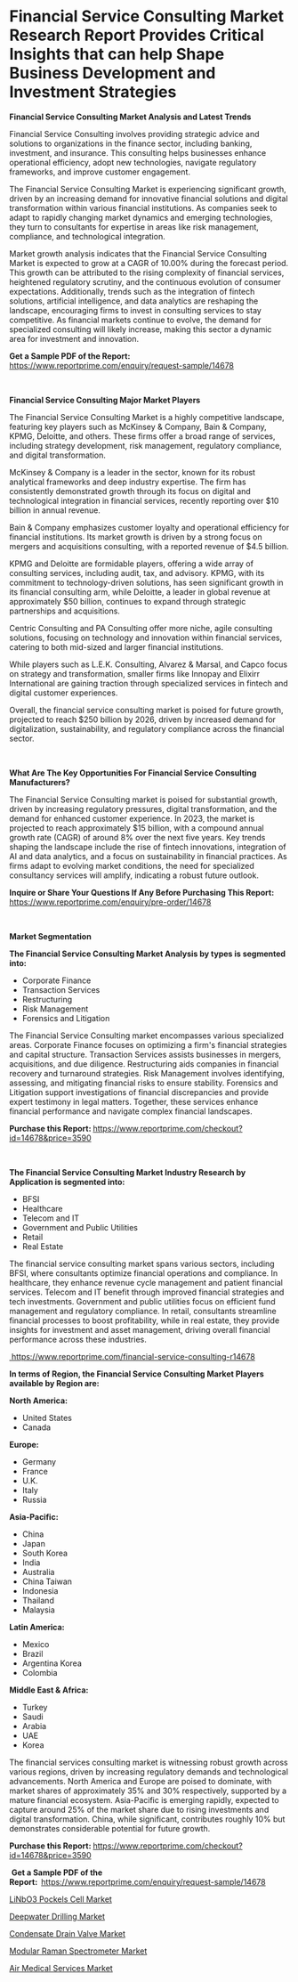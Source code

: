 <p><h1>Financial Service Consulting Market Research Report Provides Critical Insights that can help Shape Business Development and Investment Strategies</h1></p><p><strong>Financial Service Consulting Market Analysis and Latest Trends</strong></p>
<p><p>Financial Service Consulting involves providing strategic advice and solutions to organizations in the finance sector, including banking, investment, and insurance. This consulting helps businesses enhance operational efficiency, adopt new technologies, navigate regulatory frameworks, and improve customer engagement. </p><p>The Financial Service Consulting Market is experiencing significant growth, driven by an increasing demand for innovative financial solutions and digital transformation within various financial institutions. As companies seek to adapt to rapidly changing market dynamics and emerging technologies, they turn to consultants for expertise in areas like risk management, compliance, and technological integration. </p><p>Market growth analysis indicates that the Financial Service Consulting Market is expected to grow at a CAGR of 10.00% during the forecast period. This growth can be attributed to the rising complexity of financial services, heightened regulatory scrutiny, and the continuous evolution of consumer expectations. Additionally, trends such as the integration of fintech solutions, artificial intelligence, and data analytics are reshaping the landscape, encouraging firms to invest in consulting services to stay competitive. As financial markets continue to evolve, the demand for specialized consulting will likely increase, making this sector a dynamic area for investment and innovation.</p></p>
<p><strong>Get a Sample PDF of the Report:&nbsp;</strong> <a href="https://www.reportprime.com/enquiry/request-sample/14678?utm_campaign=2520&utm_medium=2&utm_source=Github&utm_content=ia&utm_term=20032025&utm_id=financial-service-consulting">https://www.reportprime.com/enquiry/request-sample/14678</a></p>
<p>&nbsp;</p>
<p><strong>Financial Service Consulting Major Market Players</strong></p>
<p><p>The Financial Service Consulting Market is a highly competitive landscape, featuring key players such as McKinsey & Company, Bain & Company, KPMG, Deloitte, and others. These firms offer a broad range of services, including strategy development, risk management, regulatory compliance, and digital transformation.</p><p>McKinsey & Company is a leader in the sector, known for its robust analytical frameworks and deep industry expertise. The firm has consistently demonstrated growth through its focus on digital and technological integration in financial services, recently reporting over $10 billion in annual revenue.</p><p>Bain & Company emphasizes customer loyalty and operational efficiency for financial institutions. Its market growth is driven by a strong focus on mergers and acquisitions consulting, with a reported revenue of $4.5 billion.</p><p>KPMG and Deloitte are formidable players, offering a wide array of consulting services, including audit, tax, and advisory. KPMG, with its commitment to technology-driven solutions, has seen significant growth in its financial consulting arm, while Deloitte, a leader in global revenue at approximately $50 billion, continues to expand through strategic partnerships and acquisitions.</p><p>Centric Consulting and PA Consulting offer more niche, agile consulting solutions, focusing on technology and innovation within financial services, catering to both mid-sized and larger financial institutions.</p><p>While players such as L.E.K. Consulting, Alvarez & Marsal, and Capco focus on strategy and transformation, smaller firms like Innopay and Elixirr International are gaining traction through specialized services in fintech and digital customer experiences.</p><p>Overall, the financial service consulting market is poised for future growth, projected to reach $250 billion by 2026, driven by increased demand for digitalization, sustainability, and regulatory compliance across the financial sector.</p></p>
<p>&nbsp;</p>
<p><strong>What Are The Key Opportunities For Financial Service Consulting Manufacturers?</strong></p>
<p><p>The Financial Service Consulting market is poised for substantial growth, driven by increasing regulatory pressures, digital transformation, and the demand for enhanced customer experience. In 2023, the market is projected to reach approximately $15 billion, with a compound annual growth rate (CAGR) of around 8% over the next five years. Key trends shaping the landscape include the rise of fintech innovations, integration of AI and data analytics, and a focus on sustainability in financial practices. As firms adapt to evolving market conditions, the need for specialized consultancy services will amplify, indicating a robust future outlook.</p></p>
<p><strong>Inquire or Share Your Questions If Any Before Purchasing This Report:</strong> <a href="https://www.reportprime.com/enquiry/pre-order/14678?utm_campaign=2520&utm_medium=2&utm_source=Github&utm_content=ia&utm_term=20032025&utm_id=financial-service-consulting">https://www.reportprime.com/enquiry/pre-order/14678</a></p>
<p>&nbsp;</p>
<p><strong>Market Segmentation</strong></p>
<p><strong>The Financial Service Consulting Market Analysis by types is segmented into:</strong></p>
<p><ul><li>Corporate Finance</li><li>Transaction Services</li><li>Restructuring</li><li>Risk Management</li><li>Forensics and Litigation</li></ul></p>
<p><p>The Financial Service Consulting market encompasses various specialized areas. Corporate Finance focuses on optimizing a firm's financial strategies and capital structure. Transaction Services assists businesses in mergers, acquisitions, and due diligence. Restructuring aids companies in financial recovery and turnaround strategies. Risk Management involves identifying, assessing, and mitigating financial risks to ensure stability. Forensics and Litigation support investigations of financial discrepancies and provide expert testimony in legal matters. Together, these services enhance financial performance and navigate complex financial landscapes.</p></p>
<p><strong>Purchase this Report:&nbsp;</strong><a href="https://www.reportprime.com/checkout?id=14678&price=3590&utm_campaign=2520&utm_medium=2&utm_source=Github&utm_content=ia&utm_term=20032025&utm_id=financial-service-consulting">https://www.reportprime.com/checkout?id=14678&price=3590</a></p>
<p>&nbsp;</p>
<p><strong>The Financial Service Consulting Market Industry Research by Application is segmented into:</strong></p>
<p><ul><li>BFSI</li><li>Healthcare</li><li>Telecom and IT</li><li>Government and Public Utilities</li><li>Retail</li><li>Real Estate</li></ul></p>
<p><p>The financial service consulting market spans various sectors, including BFSI, where consultants optimize financial operations and compliance. In healthcare, they enhance revenue cycle management and patient financial services. Telecom and IT benefit through improved financial strategies and tech investments. Government and public utilities focus on efficient fund management and regulatory compliance. In retail, consultants streamline financial processes to boost profitability, while in real estate, they provide insights for investment and asset management, driving overall financial performance across these industries.</p></p>
<p><a href="https://www.reportprime.com/financial-service-consulting-r14678?utm_campaign=2520&utm_medium=2&utm_source=Github&utm_content=ia&utm_term=20032025&utm_id=financial-service-consulting">&nbsp;https://www.reportprime.com/financial-service-consulting-r14678</a></p>
<p><strong>In terms of Region, the Financial Service Consulting Market Players available by Region are:</strong></p>
<p>
    <p> <strong> North America: </strong>
        <ul>
            <li>United States</li>
            <li>Canada</li>
        </ul>
        </p> 
    <p> <strong> Europe: </strong>
        <ul>
            <li>Germany</li>
            <li>France</li>
            <li>U.K.</li>
            <li>Italy</li>
            <li>Russia</li>
        </ul>
        </p> 
    <p> <strong> Asia-Pacific: </strong>
        <ul>
            <li>China</li>
            <li>Japan</li>
            <li>South Korea</li>
            <li>India</li>
            <li>Australia</li>
            <li>China Taiwan</li>
            <li>Indonesia</li>
            <li>Thailand</li>
            <li>Malaysia</li>
        </ul>
        </p> 
    <p> <strong> Latin America: </strong>
        <ul>
            <li>Mexico</li>
            <li>Brazil</li>
            <li>Argentina Korea</li>
            <li>Colombia</li>
        </ul>
        </p> 
    <p> <strong> Middle East & Africa: </strong>
        <ul>
            <li>Turkey</li>
            <li>Saudi</li>
            <li>Arabia</li>
            <li>UAE</li>
            <li>Korea</li>
        </ul>
    </p>
    </p>
<p><p>The financial services consulting market is witnessing robust growth across various regions, driven by increasing regulatory demands and technological advancements. North America and Europe are poised to dominate, with market shares of approximately 35% and 30% respectively, supported by a mature financial ecosystem. Asia-Pacific is emerging rapidly, expected to capture around 25% of the market share due to rising investments and digital transformation. China, while significant, contributes roughly 10% but demonstrates considerable potential for future growth.</p></p>
<p><strong>Purchase this Report: </strong><a href="https://www.reportprime.com/checkout?id=14678&price=3590&utm_campaign=2520&utm_medium=2&utm_source=Github&utm_content=ia&utm_term=20032025&utm_id=financial-service-consulting">https://www.reportprime.com/checkout?id=14678&price=3590</a></p>
<p>&nbsp;<strong>Get a Sample PDF of the Report:&nbsp;&nbsp;</strong><a href="https://www.reportprime.com/enquiry/request-sample/14678?utm_campaign=2520&utm_medium=2&utm_source=Github&utm_content=ia&utm_term=20032025&utm_id=financial-service-consulting">https://www.reportprime.com/enquiry/request-sample/14678</a></p>
<p><strong></strong></p>
<p><p><a href="https://www.linkedin.com/pulse/linbo3-pockels-cell-market-taking-off-growth-factors-6khke?utm_campaign=2520&utm_medium=2&utm_source=Github&utm_content=ia&utm_term=20032025&utm_id=financial-service-consulting">LiNbO3 Pockels Cell Market</a></p><p><a href="https://github.com/delindacallegari68/Market-Research-Report-List-1/blob/main/deepwater-drilling-market.md?utm_campaign=2520&utm_medium=2&utm_source=Github&utm_content=ia&utm_term=20032025&utm_id=financial-service-consulting">Deepwater Drilling Market</a></p><p><a href="https://www.linkedin.com/pulse/projected-revenue-market-growth-condensate-drain-valve-124-bdrqe?utm_campaign=2520&utm_medium=2&utm_source=Github&utm_content=ia&utm_term=20032025&utm_id=financial-service-consulting">Condensate Drain Valve Market</a></p><p><a href="https://www.linkedin.com/pulse/robust-growth-anticipated-modular-raman-spectrometer-market-pzsze?utm_campaign=2520&utm_medium=2&utm_source=Github&utm_content=ia&utm_term=20032025&utm_id=financial-service-consulting">Modular Raman Spectrometer Market</a></p><p><a href="https://github.com/santosh758595/Market-Research-Report-List-7/blob/main/air-medical-services-market.md?utm_campaign=2520&utm_medium=2&utm_source=Github&utm_content=ia&utm_term=20032025&utm_id=financial-service-consulting">Air Medical Services Market</a></p></p>